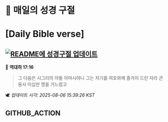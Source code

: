 # 🙏 매일의 성경 구절
# [Daily Bible verse]
## [![README에 성경구절 업데이트](https://github.com/DONGSUKA/first_test/actions/workflows/update-readme-bible.yml/badge.svg)](https://github.com/DONGSUKA/first_test/actions/workflows/update-readme-bible.yml)
<!-- START_BIBLE_VERSE -->
📖 **역대하 17:16**
> 그 다음은 시그리의 아들 아마시야니 그는 자기를 여호와께 즐거이 드린 자라 큰 용사 이십만 명을 거느렸고

🕊️ _업데이트 시각: 2025-08-06 15:39:26 KST_
  <!-- END_BIBLE_VERSE -->
## GITHUB_ACTION
